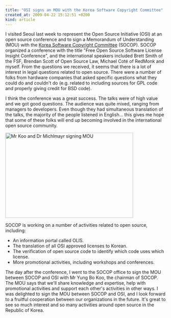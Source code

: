 ```yaml
---
title: "OSI signs an MOU with the Korea Software Copyright Committee"
created_at: 2009-04-22 15:12:51 +0200
kind: article
---
```


I visited Seoul last week to represent the Open Source Initiative (OSI) at
an open source conference and to sign a Memorandum of Understanding (MOU)
with the <a href = "http://www.socop.or.kr/english/main/main.jsp">Korea
Software Copyright Committee</a> (SOCOP).  SOCOP organized a conference
with the title "Free Open Source Software License Insight Conference", and
the international speakers included Brett Smith of the FSF, Brendan Scott
of Open Source Law, Michael Coté of RedMonk and myself.  From the questions
we received, it seems that there is a lot of interest in legal questions
related to open source.  There were a number of folks from hardware
companies that asked specific questions what they could do and couldn't do
(e.g. related to including sources for GPL code and properly giving credit
for BSD code).

I think the conference was a great success.  The talks were of high
value and we got good questions.  The audience was quite mixed, ranging
from managers to developers.  Even though they had simultaneous
translation of the talks, the majority of the people listened in
English... this gives me hope that some of these folks will end up
becoming involved in the international open source community.

<img src="http://www.cyrius.com/images/mou-socop-osi.jpg"
 alt="Mr Koo and Dr Michlmayr signing MOU" class="right" width="400" height="266" />

SOCOP is working on a number of activities related to open source,
including:

<ul>
<li>An information portal called OLIS.</li>
<li>The translation of all OSI approved licenses to Korean.</li>
<li>The verification of open source code to identify which code uses which license.</li>
<li>More promotional activities, including workshops and conferences.</li>
</ul>

The day after the conference, I went to the SOCOP office to sign the MOU
between SOCOP and OSI with Mr Yung Bo Koo, the chairman of SOCOP.  The
MOU says that we'll share knowledge and expertise, help with promotional
activities and support each other's activities in other ways.  I was
delighted to sign the MOU between SOCOP and OSI, and I look forward to a
fruitful cooperation between our organizations in the future.  It's
great to see so much interest and so many activities around open source
in the Republic of Korea.

